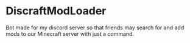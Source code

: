 # DiscraftModLoader
Bot made for my discord server so that friends may search for and add mods to our Minecraft server with just a command.
